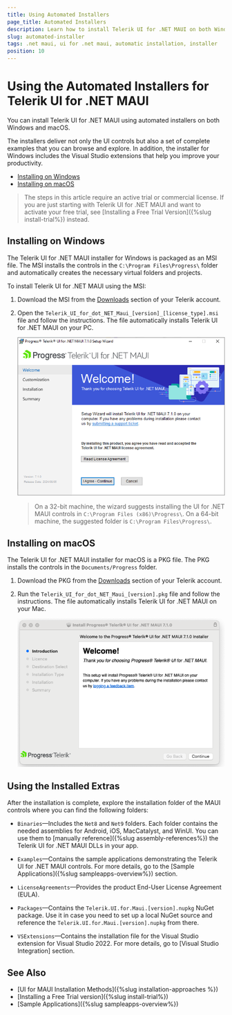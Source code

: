```yaml
---
title: Using Automated Installers
page_title: Automated Installers
description: Learn how to install Telerik UI for .NET MAUI on both Windows and macOS by using the automated MSI or PKG installer.
slug: automated-installer
tags: .net maui, ui for .net maui, automatic installation, installer
position: 10
---
```


# Using the Automated Installers for Telerik UI for .NET MAUI

You can install Telerik UI for .NET MAUI using automated installers on both Windows and macOS.

The installers deliver not only the UI controls but also a set of complete examples that you can browse and explore. In addition, the installer for Windows includes the Visual Studio extensions that help you improve your productivity.

* [Installing on Windows](#installing-on-windows)
* [Installing on macOS](#installing-on-macos)

>The steps in this article require an active trial or commercial license. If you are just starting with Telerik UI for .NET MAUI and want to activate your free trial, see [Installing a Free Trial Version]({%slug install-trial%}) instead.

## Installing on Windows

The Telerik UI for .NET MAUI installer for Windows is packaged as an MSI file. The MSI installs the controls in the `C:\Program Files\Progress\` folder and automatically creates the necessary virtual folders and projects.

To install Telerik UI for .NET MAUI using the MSI:

1. Download the MSI from the [Downloads](https://www.telerik.com/account/downloads/product-download?product=MAUI) section of your Telerik account.

1. Open the `Telerik_UI_for_dot_NET_Maui_[version]_[license_type].msi` file and follow the instructions. The file automatically installs Telerik UI for .NET MAUI on your PC.

    ![Telerik UI for .NET MAUI MSI Installer](images/msi-installer.png)

    >On a 32-bit machine, the wizard suggests installing the UI for .NET MAUI controls in `C:\Program Files (x86)\Progress\`. On a 64-bit machine, the suggested folder is `C:\Program Files\Progress\`.


## Installing on macOS

The Telerik UI for .NET MAUI installer for macOS is a PKG file. The PKG installs the controls in the `Documents/Progress` folder.

1. Download the PKG from the [Downloads](https://www.telerik.com/account/downloads/product-download?product=MAUI) section of your Telerik account.

1. Run the `Telerik_UI_for_dot_NET_Maui_[version].pkg` file and follow the instructions. The file automatically installs Telerik UI for .NET MAUI on your Mac.

    ![Telerik UI for .NET MAUI PKG Installer](images/pkg-installer.png)

## Using the Installed Extras

After the installation is complete, explore the installation folder of the MAUI controls where you can find the following folders:

* `Binaries`&mdash;Includes the `Net8` and `Net9` folders. Each folder contains the needed assemblies for Android, iOS, MacCatalyst, and WinUI. You can use them to [manually reference]({%slug assembly-references%}) the Telerik UI for .NET MAUI DLLs in your app.

* `Examples`&mdash;Contains the sample applications demonstrating the Telerik UI for .NET MAUI controls. For more details, go to the [Sample Applications]({%slug sampleapps-overview%}) section.

* `LicenseAgreements`&mdash;Provides the product End-User License Agreement (EULA).

* `Packages`&mdash;Contains the `Telerik.UI.for.Maui.[version].nupkg` NuGet package. Use it in case you need to set up a local NuGet source and reference the `Telerik.UI.for.Maui.[version].nupkg` from there.

* `VSExtensions`&mdash;Contains the installation file for the Visual Studio extension for Visual Studio 2022. For more details, go to [Visual Studio Integration] section.

## See Also

- [UI for MAUI Installation Methods]({%slug installation-approaches %})
- [Installing a Free Trial version]({%slug install-trial%}) 
- [Sample Applications]({%slug sampleapps-overview%})

